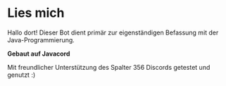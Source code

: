 # Lies mich

Hallo dort! Dieser Bot dient primär zur eigenständigen Befassung mit der Java-Programmierung.

**Gebaut auf Javacord**
 
Mit freundlicher Unterstützung des Spalter 356 Discords getestet und genutzt :)